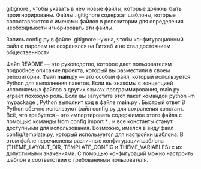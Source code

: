 gitignore , чтобы указать в нем новые файлы, которые должны быть проигнорированы. Файлы . gitignore содержат шаблоны, которые сопоставляются с именами файлов в репозитории для определения необходимости игнорировать эти файлы.

Запись config.py в файле .gitignore нужна, чтобы конфигурационный файл с паролем не сохранялся на Гитхаб и не стал достоянием общественности


Файл README — это руководство, которое дает пользователям подробное описание проекта, который вы разместили в своем репозитории.
Файл __main__.py — это особый файл, который используется Python для выполнения пакетов. Если вы знакомы с концепцией исполняемых файлов в других языках программирования, main.py играет похожую роль. Если вы запустите этот пакет командой python -m mypackage , Python выполнит код в файле __main__.py .
Быстрый ответ В Python обычно используют файл config.py для сохранения констант. Всё, что требуется – это импортировать содержимое этого файла с помощью команды from config import * , и все константы станут доступными для использования.
Возможно, имелся в виду файл config/template.py, который используется для настройки шаблона. В этом файле перечислены различные конфигурации шаблона (THEME_LAYOUT_DIR, TEMPLATE_CONFIG и THEME_VARIABLES) с их допустимыми значениями. С помощью конфигураций можно настроить шаблон в соответствии с требованиями пользователя. 
